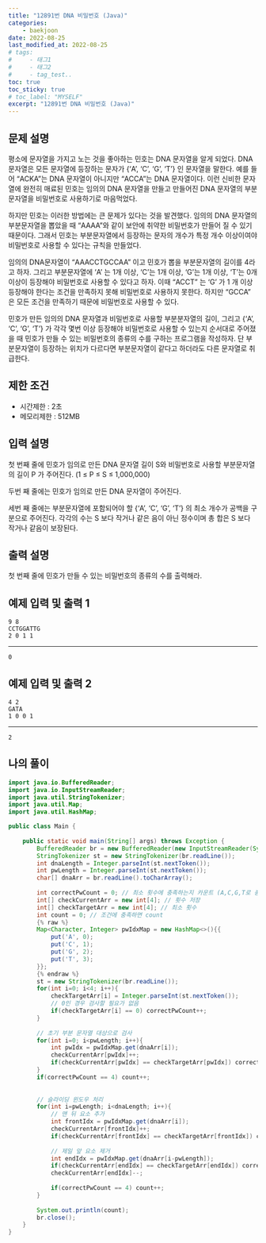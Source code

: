 ```yaml
---
title: "12891번 DNA 비밀번호 (Java)"
categories: 
    - baekjoon
date: 2022-08-25
last_modified_at: 2022-08-25
# tags:
#     - 태그1
#     - 태그2
#     - tag_test..
toc: true
toc_sticky: true
# toc_label: "MYSELF"
excerpt: "12891번 DNA 비밀번호 (Java)"
---
```

## 문제 설명

평소에 문자열을 가지고 노는 것을 좋아하는 민호는 DNA 문자열을 알게 되었다. DNA 문자열은 모든 문자열에 등장하는 문자가 {‘A’, ‘C’, ‘G’, ‘T’} 인 문자열을 말한다. 예를 들어 “ACKA”는 DNA 문자열이 아니지만 “ACCA”는 DNA 문자열이다. 이런 신비한 문자열에 완전히 매료된 민호는 임의의 DNA 문자열을 만들고 만들어진 DNA 문자열의 부분문자열을 비밀번호로 사용하기로 마음먹었다.

하지만 민호는 이러한 방법에는 큰 문제가 있다는 것을 발견했다. 임의의 DNA 문자열의 부분문자열을 뽑았을 때 “AAAA”와 같이 보안에 취약한 비밀번호가 만들어 질 수 있기 때문이다. 그래서 민호는 부분문자열에서 등장하는 문자의 개수가 특정 개수 이상이여야 비밀번호로 사용할 수 있다는 규칙을 만들었다.

임의의 DNA문자열이 “AAACCTGCCAA” 이고 민호가 뽑을 부분문자열의 길이를 4라고 하자. 그리고 부분문자열에 ‘A’ 는 1개 이상, ‘C’는 1개 이상, ‘G’는 1개 이상, ‘T’는 0개 이상이 등장해야 비밀번호로 사용할 수 있다고 하자. 이때 “ACCT” 는 ‘G’ 가 1 개 이상 등장해야 한다는 조건을 만족하지 못해 비밀번호로 사용하지 못한다. 하지만 “GCCA” 은 모든 조건을 만족하기 때문에 비밀번호로 사용할 수 있다.

민호가 만든 임의의 DNA 문자열과 비밀번호로 사용할 부분분자열의 길이, 그리고 {‘A’, ‘C’, ‘G’, ‘T’} 가 각각 몇번 이상 등장해야 비밀번호로 사용할 수 있는지 순서대로 주어졌을 때 민호가 만들 수 있는 비밀번호의 종류의 수를 구하는 프로그램을 작성하자. 단 부분문자열이 등장하는 위치가 다르다면 부분문자열이 같다고 하더라도 다른 문자열로 취급한다.

## 제한 조건

- 시간제한 : 2초
- 메모리제한 : 512MB

## 입력 설명

첫 번째 줄에 민호가 임의로 만든 DNA 문자열 길이 S와 비밀번호로 사용할 부분문자열의 길이 P 가 주어진다. (1 ≤ P ≤ S ≤ 1,000,000)

두번 째 줄에는 민호가 임의로 만든 DNA 문자열이 주어진다.

세번 째 줄에는 부분문자열에 포함되어야 할 {‘A’, ‘C’, ‘G’, ‘T’} 의 최소 개수가 공백을 구분으로 주어진다. 각각의 수는 S 보다 작거나 같은 음이 아닌 정수이며 총 합은 S 보다 작거나 같음이 보장된다.

## 출력 설명

첫 번째 줄에 민호가 만들 수 있는 비밀번호의 종류의 수를 출력해라.

## 예제 입력 및 출력 1

    9 8
    CCTGGATTG
    2 0 1 1
<hr>

    0

## 예제 입력 및 출력 2

    4 2
    GATA
    1 0 0 1
<hr>

    2

## 나의 풀이

```java
import java.io.BufferedReader;
import java.io.InputStreamReader;
import java.util.StringTokenizer;
import java.util.Map;
import java.util.HashMap;

public class Main {
        
    public static void main(String[] args) throws Exception {
        BufferedReader br = new BufferedReader(new InputStreamReader(System.in));
        StringTokenizer st = new StringTokenizer(br.readLine());
        int dnaLength = Integer.parseInt(st.nextToken());
        int pwLength = Integer.parseInt(st.nextToken());
        char[] dnaArr = br.readLine().toCharArray();
        
        int correctPwCount = 0; // 최소 횟수에 충족하는지 카운트 (A,C,G,T로 총 4가 나와야함)
        int[] checkCurrentArr = new int[4]; // 횟수 저장
        int[] checkTargetArr = new int[4]; // 최소 횟수
        int count = 0; // 조건에 충족하면 count
        {% raw %}
        Map<Character, Integer> pwIdxMap = new HashMap<>(){{
            put('A', 0);
            put('C', 1);
            put('G', 2);
            put('T', 3);
        }};
        {% endraw %}
        st = new StringTokenizer(br.readLine());
        for(int i=0; i<4; i++){
            checkTargetArr[i] = Integer.parseInt(st.nextToken());
            // 0인 경우 검사할 필요가 없음
            if(checkTargetArr[i] == 0) correctPwCount++;    
        }
        
        // 초기 부분 문자열 대상으로 검사
        for(int i=0; i<pwLength; i++){
            int pwIdx = pwIdxMap.get(dnaArr[i]);
            checkCurrentArr[pwIdx]++;
            if(checkCurrentArr[pwIdx] == checkTargetArr[pwIdx]) correctPwCount++;
        }
        if(correctPwCount == 4) count++;
        
        
        // 슬라이딩 윈도우 처리
        for(int i=pwLength; i<dnaLength; i++){
            // 맨 뒤 요소 추가
            int frontIdx = pwIdxMap.get(dnaArr[i]);
            checkCurrentArr[frontIdx]++;
            if(checkCurrentArr[frontIdx] == checkTargetArr[frontIdx]) correctPwCount++;
            
            // 제일 앞 요소 제거
            int endIdx = pwIdxMap.get(dnaArr[i-pwLength]);
            if(checkCurrentArr[endIdx] == checkTargetArr[endIdx]) correctPwCount--;
            checkCurrentArr[endIdx]--;
            
            if(correctPwCount == 4) count++;
        }
        
        System.out.println(count);
        br.close();
    }
}
```